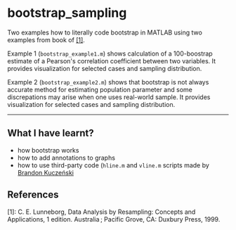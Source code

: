 # bootstrap_sampling

Two examples how to literally code bootstrap in MATLAB using two examples from book of [\[1\]](https://www.amazon.com/Data-Analysis-Resampling-Concepts-Applications/dp/0534221106). 

Example 1 (`bootstrap_example1.m`) shows calculation of a 100-boostrap estimate of a Pearson's correlation coefficient between two variables. It provides visualization for selected cases and sampling distribution.

Example 2 (`bootstrap_example2.m`) shows that bootstrap is not always accurate method for estimating population parameter and some discrepations may arise when one uses real-world sample. It provides visualization for selected cases and sampling distribution.

___
## What I have learnt?
* how bootstrap works
* how to add annotations to graphs
* how to use third-party code (`hline.m` and `vline.m` scripts made by [Brandon Kuczeński](https://www.mathworks.com/matlabcentral/fileexchange/1039-hline-and-vline) 


## References

[1]: C. E. Lunneborg, Data Analysis by Resampling: Concepts and Applications, 1 edition. Australia ; Pacific Grove, CA: Duxbury Press, 1999.
